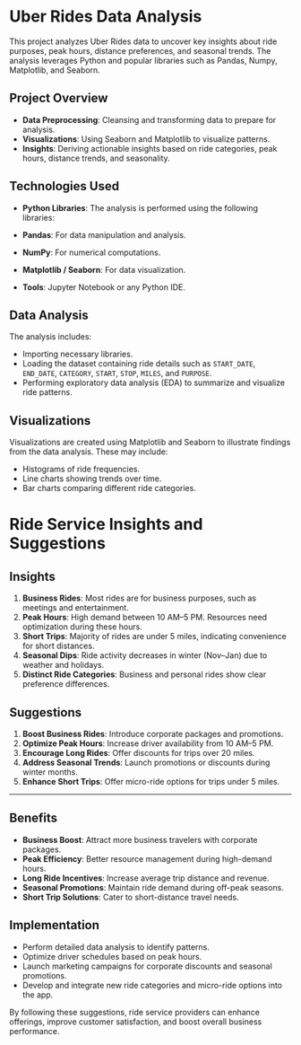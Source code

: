 # Uber Rides Data Analysis

This project analyzes Uber Rides data to uncover key insights about ride purposes, peak hours, distance preferences, and seasonal trends. The analysis leverages Python and popular libraries such as Pandas, Numpy, Matplotlib, and Seaborn.

## **Project Overview**
- **Data Preprocessing**: Cleansing and transforming data to prepare for analysis.
- **Visualizations**: Using Seaborn and Matplotlib to visualize patterns.
- **Insights**: Deriving actionable insights based on ride categories, peak hours, distance trends, and seasonality.

## **Technologies Used**
- **Python Libraries**:
The analysis is performed using the following libraries:
- **Pandas**: For data manipulation and analysis.
- **NumPy**: For numerical computations.
- **Matplotlib / Seaborn**: For data visualization.

- **Tools**: Jupyter Notebook or any Python IDE.

## Data Analysis

The analysis includes:
- Importing necessary libraries.
- Loading the dataset containing ride details such as `START_DATE`, `END_DATE`, `CATEGORY`, `START`, `STOP`, `MILES`, and `PURPOSE`.
- Performing exploratory data analysis (EDA) to summarize and visualize ride patterns.

## Visualizations

Visualizations are created using Matplotlib and Seaborn to illustrate findings from the data analysis. These may include:
- Histograms of ride frequencies.
- Line charts showing trends over time.
- Bar charts comparing different ride categories.

# Ride Service Insights and Suggestions

## Insights

1. **Business Rides**: Most rides are for business purposes, such as meetings and entertainment.
2. **Peak Hours**: High demand between 10 AM–5 PM. Resources need optimization during these hours.
3. **Short Trips**: Majority of rides are under 5 miles, indicating convenience for short distances.
4. **Seasonal Dips**: Ride activity decreases in winter (Nov–Jan) due to weather and holidays.
5. **Distinct Ride Categories**: Business and personal rides show clear preference differences.

## Suggestions

1. **Boost Business Rides**: Introduce corporate packages and promotions.
2. **Optimize Peak Hours**: Increase driver availability from 10 AM–5 PM.
3. **Encourage Long Rides**: Offer discounts for trips over 20 miles.
4. **Address Seasonal Trends**: Launch promotions or discounts during winter months.
5. **Enhance Short Trips**: Offer micro-ride options for trips under 5 miles.

---

## Benefits

- **Business Boost**: Attract more business travelers with corporate packages.
- **Peak Efficiency**: Better resource management during high-demand hours.
- **Long Ride Incentives**: Increase average trip distance and revenue.
- **Seasonal Promotions**: Maintain ride demand during off-peak seasons.
- **Short Trip Solutions**: Cater to short-distance travel needs.

## Implementation

- Perform detailed data analysis to identify patterns.
- Optimize driver schedules based on peak hours.
- Launch marketing campaigns for corporate discounts and seasonal promotions.
- Develop and integrate new ride categories and micro-ride options into the app.

By following these suggestions, ride service providers can enhance offerings, improve customer satisfaction, and boost overall business performance.


